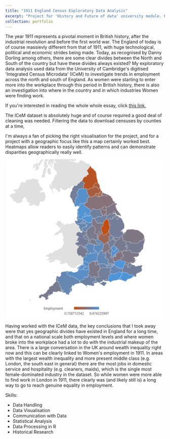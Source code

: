 ```yaml
---
title: "1911 England Census Exploratory Data Analysis"
excerpt: "Project for 'History and Future of data' university module. Processing and analysing data from the a digitised version of the 1911 census in England. The key focuses were on employment, particularly employment by sector and where in the country women were breaking into the workplace.<br/><img src='/images/1911_eda.png' height='300'>"
collection: portfolio
---
```


The year 1911 represents a pivotal moment in British history, after the industrial revolution and before the first world war. The England of today is of course massievly different from that of 1911, with huge technological, political and economic strides being made. Today, as recognised by Danny Dorling among others, there are some clear divides between the North and South of the country but have these divides always existed? My exploratory data analysis used data from the University of Cambridge's digitised 'Integrated Census Microdata' (ICeM) to investigate trends in employment across the north and south of England. As women were starting to enter more into the workplace through this period in British history, there is also an investigation into where in the country and in which industries Women were finding work.

If you're interested in reading the whole whole essay, click [this link.](https://docs.google.com/document/d/1h6D6l84FYkil7fFmA_ZrvJi1nJrXDpI-4efFus1zTlE/edit?usp=sharing)

The ICeM dataset is absolutely huge and of course required a good deal of cleaning was needed. Filtering the data to download censuses by counties at a time,

I'm always a fan of picking the right visualisation for the project, and for a project with a geographic focus like this a map certainly worked best. Heatmaps allow readers to easily identify patterns and can demonstrate disparities geographically really well. 

<img src='/images/1911_eda.png' height='500'>

Having worked with the ICeM data, the key conclusions that I took away were that yes geographic divides have existed in England for a long time, and that on a national scale both employment levels and where women broke into the workplace had a lot to do with the industrial makeup of the area. There is a large conversation in the UK around wealth inequality right now and this can be clearly linked to Women's employment in 1911. In areas with the largest wealth inequality and more present middle class (e.g. London, the south east in general) there are the most jobs in domestic service and hospitality (e.g. cleaners, maids), which is the single most female-dominated industry in the dataset. So while women were more able to find work in London in 1911, there clearly was (and likely still is) a long way to go to reach genuine equality in employment. 

Skills:
 * Data Handling
 * Data Visualisation
 * Communication with Data
 * Statistical Analysis
 * Data Processing in R
 * Historical Research
